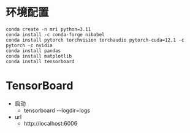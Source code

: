 # 环境配置
```Shell
conda create -n mri python=3.11
conda install -c conda-forge nibabel
conda install pytorch torchvision torchaudio pytorch-cuda=12.1 -c pytorch -c nvidia
conda install pandas
conda install matplotlib
conda install tensorboard
```

# TensorBoard
- 启动
  - tensorboard --logdir=logs
- url
  - http://localhost:6006